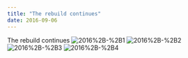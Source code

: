 ```yaml
---
title: "The rebuild continues"
date: 2016-09-06 
---
```

The rebuild continues﻿
![2016%2B-%2B1](/k100-project/Photos/06-09-2016/2016%2B-%2B1)
![2016%2B-%2B2](/k100-project/Photos/06-09-2016/2016%2B-%2B2)
![2016%2B-%2B3](/k100-project/Photos/06-09-2016/2016%2B-%2B3)
![2016%2B-%2B4](/k100-project/Photos/06-09-2016/2016%2B-%2B4)